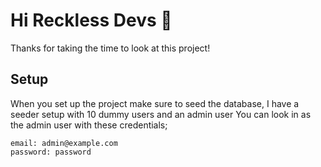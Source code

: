 # Hi Reckless Devs 👋

Thanks for taking the time to look at this project!

## Setup

When you set up the project make sure to seed the database, I have a seeder setup with 10 dummy users and an admin user
You can look in as the admin user with these credentials;

```
email: admin@example.com
password: password
```
